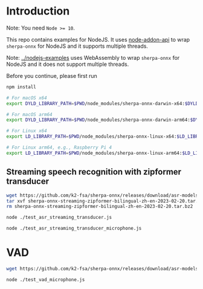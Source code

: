# Introduction

Note: You need `Node >= 10`.

This repo contains examples for NodeJS.
It uses [node-addon-api](https://github.com/nodejs/node-addon-api) to wrap
`sherpa-onnx` for NodeJS and it supports multiple threads.

Note: [../nodejs-examples](../nodejs-examples) uses WebAssembly to wrap
`sherpa-onnx` for NodeJS and it does not support multiple threads.

Before you continue, please first run

```bash
npm install

# For macOS x64
export DYLD_LIBRARY_PATH=$PWD/node_modules/sherpa-onnx-darwin-x64:$DYLD_LIBRARY_PATH

# For macOS arm64
export DYLD_LIBRARY_PATH=$PWD/node_modules/sherpa-onnx-darwin-arm64:$DYLD_LIBRARY_PATH

# For Linux x64
export LD_LIBRARY_PATH=$PWD/node_modules/sherpa-onnx-linux-x64:$LD_LIBRARY_PATH

# For Linux arm64, e.g., Raspberry Pi 4
export LD_LIBRARY_PATH=$PWD/node_modules/sherpa-onnx-linux-arm64:$LD_LIBRARY_PATH
```

## Streaming speech recognition with zipformer transducer

```bash
wget https://github.com/k2-fsa/sherpa-onnx/releases/download/asr-models/sherpa-onnx-streaming-zipformer-bilingual-zh-en-2023-02-20.tar.bz2
tar xvf sherpa-onnx-streaming-zipformer-bilingual-zh-en-2023-02-20.tar.bz2
rm sherpa-onnx-streaming-zipformer-bilingual-zh-en-2023-02-20.tar.bz2

node ./test_asr_streaming_transducer.js

node ./test_asr_streaming_transducer_microphone.js
```

# VAD

```bash
wget https://github.com/k2-fsa/sherpa-onnx/releases/download/asr-models/silero_vad.onnx

node ./test_vad_microphone.js
```

